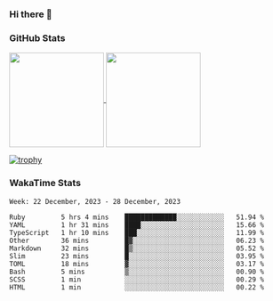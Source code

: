 ### Hi there 👋

### GitHub Stats

<a href="https://github.com/anuraghazra/github-readme-stats">
  <img align="center" height="170px" src="https://github-readme-stats.vercel.app/api/top-langs/?username=tksfjt1024&layout=compact&count_private=true&show_icons=true&show_icons=true&theme=graywhite" />
</a>
<a href="https://github.com/anuraghazra/github-readme-stats">
  <img align="center" height="170px" src="https://github-readme-stats.vercel.app/api?username=tksfjt1024&count_private=true&show_icons=true&show_icons=true&theme=graywhite" />
</a>

[![trophy](https://github-profile-trophy.vercel.app/?username=tksfjt1024)](https://github.com/ryo-ma/github-profile-trophy)

### WakaTime Stats

<!--START_SECTION:waka-->
```text
Week: 22 December, 2023 - 28 December, 2023

Ruby         5 hrs 4 mins    █████████████░░░░░░░░░░░░   51.94 % 
YAML         1 hr 31 mins    ████░░░░░░░░░░░░░░░░░░░░░   15.66 % 
TypeScript   1 hr 10 mins    ███░░░░░░░░░░░░░░░░░░░░░░   11.99 % 
Other        36 mins         █▓░░░░░░░░░░░░░░░░░░░░░░░   06.23 % 
Markdown     32 mins         █▒░░░░░░░░░░░░░░░░░░░░░░░   05.52 % 
Slim         23 mins         █░░░░░░░░░░░░░░░░░░░░░░░░   03.95 % 
TOML         18 mins         ▓░░░░░░░░░░░░░░░░░░░░░░░░   03.17 % 
Bash         5 mins          ▒░░░░░░░░░░░░░░░░░░░░░░░░   00.90 % 
SCSS         1 min           ░░░░░░░░░░░░░░░░░░░░░░░░░   00.29 % 
HTML         1 min           ░░░░░░░░░░░░░░░░░░░░░░░░░   00.22 % 
```
<!--END_SECTION:waka-->

